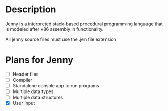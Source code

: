 # Description
Jenny is a interpreted stack-based procedural programming language that is modeled after x86 assembly in functionality.

All jenny source files must use the .jen file extension

# Plans for Jenny
- [ ] Header files
- [ ] Compiler
- [ ] Standalone console app to run programs
- [ ] Multiple data types
- [ ] Multiple data structures
- [X] User Input
